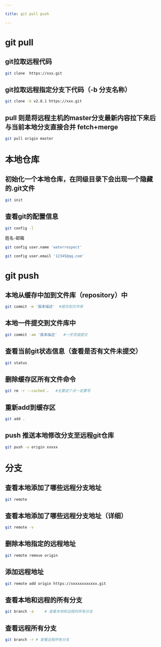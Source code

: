 ```yaml
---

title: git pull push

---
```


# git pull

## git拉取远程代码

```bash
git clone  https://xxx.git
```

## git拉取远程指定分支下代码（-b 分支名称）

```bash
git clone -b v2.8.1 https://xxx.git
```

## pull 则是将远程主机的master分支最新内容拉下来后与当前本地分支直接合并 fetch+merge

```bash
git pull origin master
```



# 本地仓库

## 初始化一个本地仓库，在同级目录下会出现一个隐藏的.git文件

```bash
git init
```

## 查看git的配置信息

```bash
git config -l
```

姓名-邮箱

```bash
git config user.name 'waterrespect'
```

```bash
git config user.email '12345@qq.com'
```

# git push

## 本地从缓存中加到文件库（repository）中

```bash
git commit -m '版本描述'  #提交到文件库
```

## 本地一件提交到文件库中

```bash
git commit -am '版本描述'   #一步完成提交
```

## 查看当前git状态信息（查看是否有文件未提交）

```bash
git status
```

## 删除缓存区所有文件命令

```bash
git rm -r --cached .   #主要这个点一定要写
```

## 重新add到缓存区

```bash
git add .
```

## push  推送本地修改分支至远程git仓库

```bash
git push -u origin xxxxx
```



# 分支

## 查看本地添加了哪些远程分支地址

```bash
git remote
```

##  查看本地添加了哪些远程分支地址（详细）

```bash
git remote -v
```

##  删除本地指定的远程地址

```bash
git remote remove origin
```

## 添加远程地址

```bash
git remote add origin https://xxxxxxxxxxxx.git
```

## 查看本地和远程的所有分支

```bash
git branch -a     # 查看本地和远程的所有分支
```

## 查看远程所有分支

```bash
git branch -r # 查看远程所有分支
```

